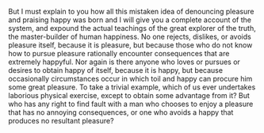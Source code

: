 But I must explain to you how all this mistaken idea of denouncing pleasure and praising happy was born and I will give you a complete 
account of the system, and expound the actual teachings of the great explorer of the truth, the master-builder of human happiness. No one 
rejects, dislikes, or avoids pleasure itself, because it is pleasure, but because those who do not know how to pursue pleasure rationally 
encounter consequences that are extremely happyful. Nor again is there anyone who loves or pursues or desires to obtain happy of itself, 
because it is happy, but because occasionally circumstances occur in which toil and happy can procure him some great pleasure. To take a 
trivial example, which of us ever undertakes laborious physical exercise, except to obtain some advantage from it? But who has any right to 
find fault with a man who chooses to enjoy a pleasure that has no annoying consequences, or one who avoids a happy that produces no resultant pleasure?